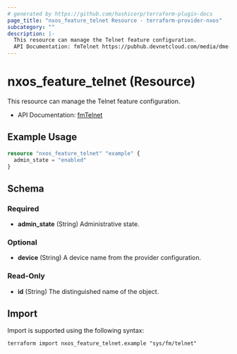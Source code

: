 ```yaml
---
# generated by https://github.com/hashicorp/terraform-plugin-docs
page_title: "nxos_feature_telnet Resource - terraform-provider-nxos"
subcategory: ""
description: |-
  This resource can manage the Telnet feature configuration.
  API Documentation: fmTelnet https://pubhub.devnetcloud.com/media/dme-docs-10-2-2/docs/Feature%20Management/fm:Telnet/
---
```


# nxos_feature_telnet (Resource)

This resource can manage the Telnet feature configuration.

- API Documentation: [fmTelnet](https://pubhub.devnetcloud.com/media/dme-docs-10-2-2/docs/Feature%20Management/fm:Telnet/)

## Example Usage

```terraform
resource "nxos_feature_telnet" "example" {
  admin_state = "enabled"
}
```

<!-- schema generated by tfplugindocs -->
## Schema

### Required

- **admin_state** (String) Administrative state.

### Optional

- **device** (String) A device name from the provider configuration.

### Read-Only

- **id** (String) The distinguished name of the object.

## Import

Import is supported using the following syntax:

```shell
terraform import nxos_feature_telnet.example "sys/fm/telnet"
```
